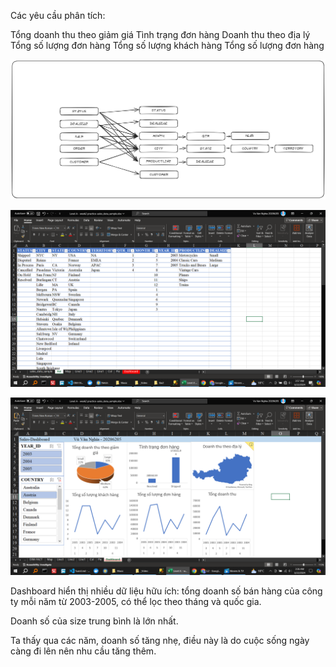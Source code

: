 <!-- 🍀 2. Viết Requirement cần phân tích -->

Các yêu cầu phân tích:

Tổng doanh thu theo giảm giá
Tình trạng đơn hàng
Doanh thu theo địa lý
Tổng số lượng đơn hàng
Tổng số lượng khách hàng
Tổng số lượng đơn hàng

<!-- 🍀 3. Xác định các DIM, FACT -->

![alt text](Bai2/ThucHanh/DIM-FACT.png)

<!-- 🍀 4. Vẽ voi DIM -->

![alt text](Bai2/ThucHanh/voi.png)

<!-- 🍀 5. Xây dựng một dashboard trên dữ liệu này theo requirement. -->

![alt text](Bai2/ThucHanh/dashboard.png)

<!-- 🍀 6. Phân tích trên dashboard vừa xây dựng. -->

Dashboard hiển thị nhiều dữ liệu hữu ích: tổng doanh số bán hàng của công ty mỗi năm từ 2003-2005, có thể lọc theo tháng và quốc gia.

Doanh số của size trung bình là lớn nhất.

Ta thấy qua các năm, doanh số tăng nhẹ, điều này là do cuộc sống ngày càng đi lên nên nhu cầu tăng thêm.
